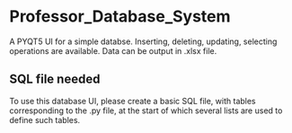 # Professor_Database_System
A PYQT5 UI for a simple databse. Inserting, deleting, updating, selecting operations are available. Data can be output in .xlsx file.
## SQL file needed
To use this database UI, please create a basic SQL file, with tables corresponding to the .py file, at the start of which several lists are used to define such tables.
